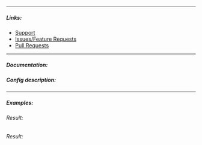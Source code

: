
---

##### Links:

- [Support](https://unmanic.app/discord)
- [Issues/Feature Requests](https://github.com/Unmanic/plugin.mover2/issues)
- [Pull Requests](https://github.com/Unmanic/plugin.mover2/pulls)

---

##### Documentation:

##### Config description:

---

##### Examples:

###### Result:

###### Result: